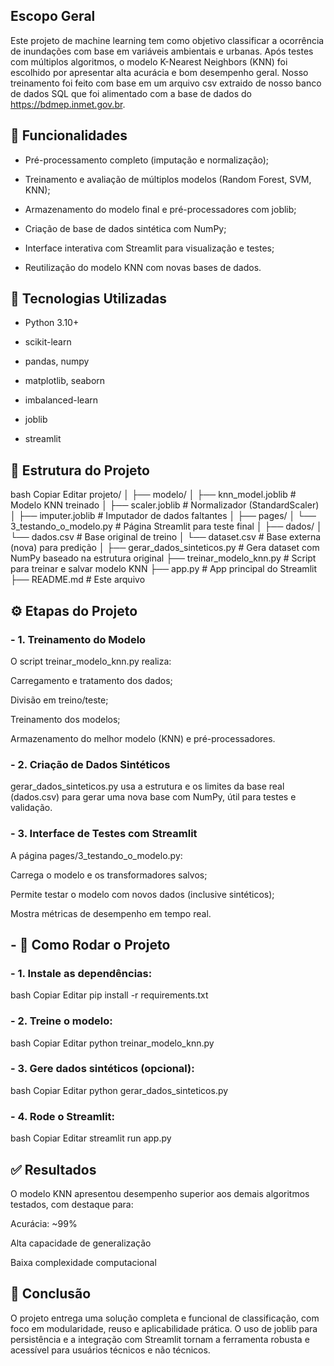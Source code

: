 ## Escopo Geral

Este projeto de machine learning tem como objetivo classificar a ocorrência de inundações com base em variáveis ambientais e urbanas. Após testes com múltiplos algoritmos, o modelo K-Nearest Neighbors (KNN) foi escolhido por apresentar alta acurácia e bom desempenho geral.
Nosso treinamento foi feito com base em um arquivo csv extraido de nosso banco de dados SQL que foi alimentado com a base de dados do https://bdmep.inmet.gov.br.

## 📌 Funcionalidades
- Pré-processamento completo (imputação e normalização);

- Treinamento e avaliação de múltiplos modelos (Random Forest, SVM, KNN);

- Armazenamento do modelo final e pré-processadores com joblib;

- Criação de base de dados sintética com NumPy;

- Interface interativa com Streamlit para visualização e testes;

- Reutilização do modelo KNN com novas bases de dados.

## 🚀 Tecnologias Utilizadas
- Python 3.10+

- scikit-learn

- pandas, numpy

- matplotlib, seaborn

- imbalanced-learn

- joblib

- streamlit

## 📁 Estrutura do Projeto
bash
Copiar
Editar
projeto/
│
├── modelo/
│   ├── knn_model.joblib        # Modelo KNN treinado
│   ├── scaler.joblib           # Normalizador (StandardScaler)
│   ├── imputer.joblib          # Imputador de dados faltantes
│
├── pages/
│   └── 3_testando_o_modelo.py  # Página Streamlit para teste final
│
├── dados/
│   └── dados.csv               # Base original de treino
│   └── dataset.csv             # Base externa (nova) para predição
│
├── gerar_dados_sinteticos.py   # Gera dataset com NumPy baseado na estrutura original
├── treinar_modelo_knn.py       # Script para treinar e salvar modelo KNN
├── app.py                      # App principal do Streamlit
├── README.md                   # Este arquivo

## ⚙️ Etapas do Projeto
### - 1. Treinamento do Modelo
O script treinar_modelo_knn.py realiza:

Carregamento e tratamento dos dados;

Divisão em treino/teste;

Treinamento dos modelos;

Armazenamento do melhor modelo (KNN) e pré-processadores.

### - 2. Criação de Dados Sintéticos
gerar_dados_sinteticos.py usa a estrutura e os limites da base real (dados.csv) para gerar uma nova base com NumPy, útil para testes e validação.

### - 3. Interface de Testes com Streamlit
A página pages/3_testando_o_modelo.py:

Carrega o modelo e os transformadores salvos;

Permite testar o modelo com novos dados (inclusive sintéticos);

Mostra métricas de desempenho em tempo real.

## - 🧠 Como Rodar o Projeto
### - 1. Instale as dependências:
bash
Copiar
Editar
pip install -r requirements.txt
### - 2. Treine o modelo:
bash
Copiar
Editar
python treinar_modelo_knn.py
### - 3. Gere dados sintéticos (opcional):
bash
Copiar
Editar
python gerar_dados_sinteticos.py
### - 4. Rode o Streamlit:
bash
Copiar
Editar
streamlit run app.py
## ✅ Resultados
O modelo KNN apresentou desempenho superior aos demais algoritmos testados, com destaque para:

Acurácia: ~99%

Alta capacidade de generalização

Baixa complexidade computacional

## 📌 Conclusão
O projeto entrega uma solução completa e funcional de classificação, com foco em modularidade, reuso e aplicabilidade prática. O uso de joblib para persistência e a integração com Streamlit tornam a ferramenta robusta e acessível para usuários técnicos e não técnicos.

